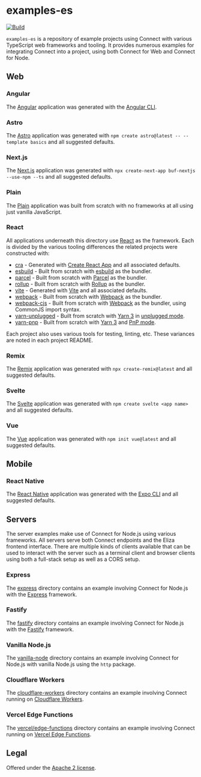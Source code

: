 examples-es
===========

[![Build](https://github.com/connectrpc/examples-es/actions/workflows/ci.yaml/badge.svg?branch=main)](https://github.com/connectrpc/examples-es/actions/workflows/ci.yaml)

`examples-es` is a repository of example projects using Connect with various TypeScript web frameworks and tooling.
It provides numerous examples for integrating Connect into a project, using both Connect for Web and Connect for Node.

## Web

### Angular

The [Angular](https://angular.io) application was generated with the [Angular CLI](https://github.com/angular/angular-cli).

### Astro

The [Astro](astro) application was generated with `npm create astro@latest -- --template basics` and all suggested defaults.

### Next.js

The [Next.js](nextjs) application was generated with `npx create-next-app buf-nextjs --use-npm --ts` and all suggested defaults.

### Plain

The [Plain](plain) application was built from scratch with no frameworks at all using just vanilla JavaScript.

### React

All applications underneath this directory use [React](https://reactjs.org) as the framework.  Each is divided by the various
tooling differences the related projects were constructed with:

* [cra](react/cra) - Generated with [Create React App](https://github.com/facebook/create-react-app) and all associated defaults.
* [esbuild](react/esbuild) - Built from scratch with [esbuild](https://esbuild.github.io) as the bundler.
* [parcel](react/parcel) - Built from scratch with [Parcel](https://parceljs.org) as the bundler.
* [rollup](react/rollup) - Built from scratch with [Rollup](https://rollupjs.org) as the bundler.
* [vite](react/vite) - Generated with [Vite](https://github.com/vitejs/vite) and all associated defaults.
* [webpack](react/webpack) - Built from scratch with [Webpack](https://webpack.js.org) as the bundler.
* [webpack-cjs](react/webpack-cjs) - Built from scratch with [Webpack](https://webpack.js.org) as the bundler, using CommonJS import syntax.
* [yarn-unplugged](react/yarn-unplugged) - Built from scratch with [Yarn 3](https://yarnpkg.com) in [unplugged mode](https://yarnpkg.com/getting-started/migration#step-by-step).
* [yarn-pnp](react/yarn-pnp) - Built from scratch with [Yarn 3](https://yarnpkg.com) and [PnP mode](https://yarnpkg.com/features/pnp).

Each project also uses various tools for testing, linting, etc.  These variances are noted in each project README.

### Remix

The [Remix](remix) application was generated with `npx create-remix@latest` and all suggested defaults.

### Svelte

The [Svelte](svelte) application was generated with `npm create svelte <app name>` and all suggested defaults.

### Vue

The [Vue](vue) application was generated with `npm init vue@latest` and all suggested defaults.

## Mobile

### React Native

The [React Native](react-native) application was generated with the [Expo CLI](https://docs.expo.dev/workflow/expo-cli/) and all suggested defaults.

## Servers

The server examples make use of Connect for Node.js using various frameworks. All servers serve both Connect endpoints
and the Eliza frontend interface. There are multiple kinds of clients available that can be used to interact with the
server such as a terminal client and browser clients using both a full-stack setup as well as a CORS setup.

### Express

The [express](express) directory contains an example involving Connect for Node.js with the [Express](https://expressjs.com)
framework.

### Fastify

The [fastify](fastify) directory contains an example involving Connect for Node.js with the [Fastify](https://fastify.io)
framework.

### Vanilla Node.js

The [vanilla-node](vanilla-node) directory contains an example involving Connect for Node.js with vanilla Node.js using
the `http` package.

### Cloudflare Workers

The [cloudflare-workers](cloudflare-workers) directory contains an example involving Connect running on [Cloudflare Workers](https://workers.cloudflare.com).


### Vercel Edge Functions

The [vercel/edge-functions](vercel/edge-functions) directory contains an example involving Connect running on [Vercel Edge Functions](https://vercel.com/docs/functions/edge-functions).

## Legal

Offered under the [Apache 2 license][license].

[license]: https://github.com/connectrpc/examples-es/blob/main/LICENSE.txt
